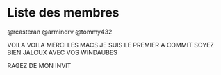 # Liste des membres
@rcasteran
@armindrv
@tommy432

VOILA VOILA MERCI LES MACS JE SUIS LE PREMIER A COMMIT 
SOYEZ BIEN JALOUX AVEC VOS WINDAUBES 

RAGEZ DE MON INVIT